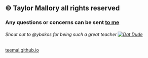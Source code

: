 ## &copy; Taylor Mallory all rights reserved


### Any questions or concerns can be sent [to me](taymal1987@gmail.com)

###### Shout out to @ybakos for being such a great teacher <a href="https://github.com/ybakos" target="_blank"><img src="http://imgur.com/2v9u3G2" alt="Dat Dude">

teemal.github.io
